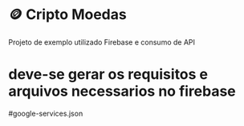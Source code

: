 # 🪙 Cripto Moedas

Projeto de exemplo utilizado Firebase  e  consumo de API
# deve-se gerar os requisitos e arquivos necessarios no firebase 
#google-services.json



